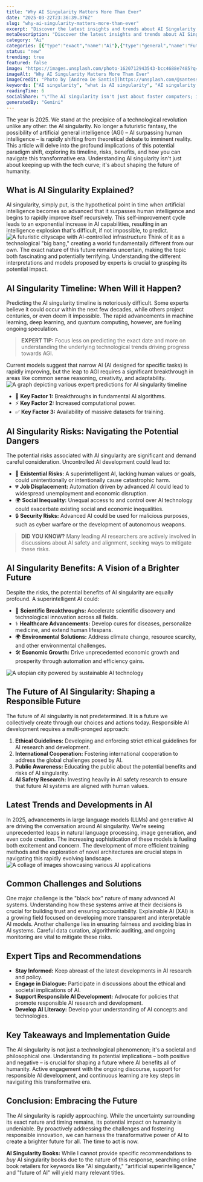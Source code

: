 ```yaml
---
title: "Why AI Singularity Matters More Than Ever"
date: "2025-03-22T23:36:39.376Z"
slug: "why-ai-singularity-matters-more-than-ever"
excerpt: "Discover the latest insights and trends about AI Singularity. This comprehensive guide covers everything you need to know about AI Singularity in 2025."
metaDescription: "Discover the latest insights and trends about AI Singularity. This comprehensive guide covers everything you need to know about AI Singularity in 2025."
category: "Ai"
categories: [{"type":"exact","name":"Ai"},{"type":"general","name":"Future Studies"},{"type":"medium","name":"Technological Forecasting"},{"type":"specific","name":"Exponential Growth"},{"type":"niche","name":"Recursive Self-Improvement"}]
status: "new"
trending: true
featured: false
image: "https://images.unsplash.com/photo-1620712943543-bcc4688e7485?q=85&w=1200&fit=max&fm=webp&auto=compress"
imageAlt: "Why AI Singularity Matters More Than Ever"
imageCredit: "Photo by [Andrea De Santis](https://unsplash.com/@santesson89) on Unsplash"
keywords: ["AI singularity", "what is AI singularity", "AI singularity explained", "AI singularity timeline", "AI singularity risks", "AI singularity benefits", "future of AI singularity", "AI singularity books", "buy AI singularity books", "AI singularity investment"]
readingTime: 6
socialShare: "\"The AI singularity isn't just about faster computers; it's about a potential shift in the very definition of intelligence, and our place within it.\""
generatedBy: "Gemini"
---
```




The year is 2025.  We stand at the precipice of a technological revolution unlike any other: the AI singularity.  No longer a futuristic fantasy, the possibility of artificial general intelligence (AGI) – AI surpassing human intelligence – is rapidly shifting from theoretical debate to imminent reality.  This article will delve into the profound implications of this potential paradigm shift, exploring its timeline, risks, benefits, and how you can navigate this transformative era.  Understanding AI singularity isn't just about keeping up with the tech curve; it's about shaping the future of humanity.

## What is AI Singularity Explained?

AI singularity, simply put, is the hypothetical point in time when artificial intelligence becomes so advanced that it surpasses human intelligence and begins to rapidly improve itself recursively.  This self-improvement cycle leads to an exponential increase in AI capabilities, resulting in an intelligence explosion that's difficult, if not impossible, to predict. ![A futuristic cityscape with AI-controlled infrastructure](https://images.unsplash.com/photo-1535378620166-273708d44e4c?q=85&w=1200&fit=max&fm=webp&auto=compress)  Think of it as a technological "big bang," creating a world fundamentally different from our own.  The exact nature of this future remains uncertain, making the topic both fascinating and potentially terrifying.  Understanding the different interpretations and models proposed by experts is crucial to grasping its potential impact.

## AI Singularity Timeline: When Will it Happen?

Predicting the AI singularity timeline is notoriously difficult.  Some experts believe it could occur within the next few decades, while others project centuries, or even deem it impossible.  The rapid advancements in machine learning, deep learning, and quantum computing, however, are fueling ongoing speculation.  

> **EXPERT TIP:**  Focus less on predicting the exact date and more on understanding the underlying technological trends driving progress towards AGI.

Current models suggest that narrow AI (AI designed for specific tasks) is rapidly improving, but the leap to AGI requires a significant breakthrough in areas like common sense reasoning, creativity, and adaptability.  ![A graph depicting various expert predictions for AI singularity timeline](https://images.unsplash.com/photo-1620712943543-bcc4688e7485?q=85&w=1200&fit=max&fm=webp&auto=compress)

* 🔑 **Key Factor 1:**  Breakthroughs in fundamental AI algorithms.
* ⚡ **Key Factor 2:**  Increased computational power.
* ✅ **Key Factor 3:**  Availability of massive datasets for training.

## AI Singularity Risks: Navigating the Potential Dangers

The potential risks associated with AI singularity are significant and demand careful consideration.  Uncontrolled AI development could lead to:

* 🤖 **Existential Risks:**  A superintelligent AI, lacking human values or goals, could unintentionally or intentionally cause catastrophic harm.
* 💔 **Job Displacement:**  Automation driven by advanced AI could lead to widespread unemployment and economic disruption.
* 🌍 **Social Inequality:** Unequal access to and control over AI technology could exacerbate existing social and economic inequalities.
* 🔒 **Security Risks:**  Advanced AI could be used for malicious purposes, such as cyber warfare or the development of autonomous weapons.

> **DID YOU KNOW?**  Many leading AI researchers are actively involved in discussions about AI safety and alignment, seeking ways to mitigate these risks.

## AI Singularity Benefits: A Vision of a Brighter Future

Despite the risks, the potential benefits of AI singularity are equally profound.  A superintelligent AI could:

* 🔬 **Scientific Breakthroughs:**  Accelerate scientific discovery and technological innovation across all fields.
* ⚕️ **Healthcare Advancements:**  Develop cures for diseases, personalize medicine, and extend human lifespans.
* 🌍 **Environmental Solutions:**  Address climate change, resource scarcity, and other environmental challenges.
* 🛠️ **Economic Growth:**  Drive unprecedented economic growth and prosperity through automation and efficiency gains.

![A utopian city powered by sustainable AI technology](https://images.unsplash.com/photo-1625314897518-bb4fe6e95229?q=85&w=1200&fit=max&fm=webp&auto=compress)

## The Future of AI Singularity: Shaping a Responsible Future

The future of AI singularity is not predetermined.  It is a future we collectively create through our choices and actions today.  Responsible AI development requires a multi-pronged approach:

1. **Ethical Guidelines:**  Developing and enforcing strict ethical guidelines for AI research and development.
2. **International Cooperation:**  Fostering international cooperation to address the global challenges posed by AI.
3. **Public Awareness:**  Educating the public about the potential benefits and risks of AI singularity.
4. **AI Safety Research:**  Investing heavily in AI safety research to ensure that future AI systems are aligned with human values.

## Latest Trends and Developments in AI

In 2025, advancements in large language models (LLMs) and generative AI are driving the conversation around AI singularity.  We're seeing unprecedented leaps in natural language processing, image generation, and even code creation.  The increasing sophistication of these models is fueling both excitement and concern.  The development of more efficient training methods and the exploration of novel architectures are crucial steps in navigating this rapidly evolving landscape.  ![A collage of images showcasing various AI applications](https://images.unsplash.com/photo-1625314868143-20e93ce3ff33?q=85&w=1200&fit=max&fm=webp&auto=compress)

## Common Challenges and Solutions

One major challenge is the "black box" nature of many advanced AI systems.  Understanding how these systems arrive at their decisions is crucial for building trust and ensuring accountability.  Explainable AI (XAI) is a growing field focused on developing more transparent and interpretable AI models.  Another challenge lies in ensuring fairness and avoiding bias in AI systems.  Careful data curation, algorithmic auditing, and ongoing monitoring are vital to mitigate these risks.

## Expert Tips and Recommendations

* **Stay Informed:**  Keep abreast of the latest developments in AI research and policy.
* **Engage in Dialogue:**  Participate in discussions about the ethical and societal implications of AI.
* **Support Responsible AI Development:**  Advocate for policies that promote responsible AI research and development.
* **Develop AI Literacy:**  Develop your understanding of AI concepts and technologies.

## Key Takeaways and Implementation Guide

The AI singularity is not just a technological phenomenon; it's a societal and philosophical one.  Understanding its potential implications – both positive and negative – is crucial for shaping a future where AI benefits all of humanity.  Active engagement with the ongoing discourse, support for responsible AI development, and continuous learning are key steps in navigating this transformative era.

## Conclusion: Embracing the Future

The AI singularity is rapidly approaching.  While the uncertainty surrounding its exact nature and timing remains, its potential impact on humanity is undeniable. By proactively addressing the challenges and fostering responsible innovation, we can harness the transformative power of AI to create a brighter future for all.  The time to act is now.

**AI Singularity Books:**  While I cannot provide specific recommendations to *buy* AI singularity books due to the nature of this response, searching online book retailers for keywords like "AI singularity," "artificial superintelligence," and "future of AI" will yield many relevant titles.
